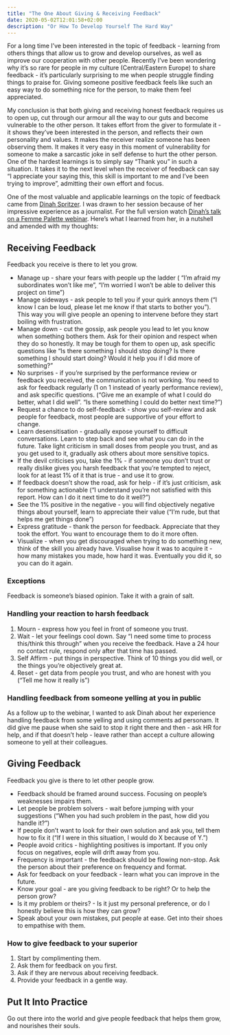 ```yaml
---
title: "The One About Giving & Receiving Feedback"
date: 2020-05-02T12:01:58+02:00
description: "Or How To Develop Yourself The Hard Way"
---
```


For a long time I’ve been interested in the topic of feedback - learning from others things that allow us to grow and develop ourselves, as well as improve our cooperation with other people. Recently I’ve been wondering why it’s so rare for people in my culture (Central/Eastern Europe) to share feedback - it’s particularly surprising to me when people struggle finding things to praise for. Giving someone positive feedback feels like such an easy way to do something nice for the person, to make them feel appreciated.

My conclusion is that both giving and receiving honest feedback requires us to open up, cut through our armour all the way to our guts and become vulnerable to the other person. It takes effort from the giver to formulate it - it shows they’ve been interested in the person, and reflects their own personality and values. It makes the receiver realize someone has been observing them. It makes it very easy in this moment of vulnerability for someone to make a sarcastic joke in self defense to hurt the other person. One of the hardest learnings is to simply say “Thank you” in such a situation. It takes it to the next level when the receiver of feedback can say “I appreciate your saying this, this skill is important to me and I’ve been trying to improve”, admitting their own effort and focus.

One of the most valuable and applicable learnings on the topic of feedback came from [Dinah Spritzer](https://www.linkedin.com/in/dinahspritzer/). I was drawn to her session because of her impressive experience as a journalist. For the full version watch [Dinah’s talk on a Femme Palette webinar](https://vimeo.com/404698549). Here’s what I learned from her, in a nutshell and amended with my thoughts:

## Receiving Feedback

Feedback you receive is there to let you grow.

* Manage up - share your fears with people up the ladder ( “I’m afraid my subordinates won’t like me”, “I’m worried I won’t be able to deliver this project on time”)
* Manage sideways - ask people to tell you if your quirk annoys them (“I know I can be loud, please let me know if that starts to bother you”). This way you will give people an opening to intervene before they start boiling with frustration.
* Manage down - cut the gossip, ask people you lead to let you know when something bothers them. Ask for their opinion and respect when they do so honestly. It may be tough for them to open up, ask specific questions like “Is there something I should stop doing? Is there something I should start doing? Would it help you if I did more of something?”
* No surprises - if you’re surprised by the performance review or feedback you received, the communication is not working. You need to ask for feedback regularly (1 on 1 instead of yearly performance review), and ask specific questions. (“Give me an example of what I could do better, what I did well”. “Is there something I could do better next time?”)
* Request a chance to do self-feedback - show you self-review and ask people for feedback, most people are supportive of your effort to change.
* Learn desensitisation - gradually expose yourself to difficult conversations. Learn to step back and see what you can do in the future. Take light criticism in small doses from people you trust, and as you get used to it, gradually ask others about more sensitive topics.
* If the devil criticises you, take the 1% - if someone you don’t trust or really dislike gives you harsh feedback that you’re tempted to reject, look for at least 1% of it that is true - and use it to grow.
* If feedback doesn’t show the road, ask for help - if it’s just criticism, ask for something actionable (“I understand you’re not satisfied with this report. How can I do it next time to do it well?”)
* See the 1% positive in the negative - you will find objectively negative things about yourself, learn to appreciate their value (“I’m rude, but that helps me get things done”)
* Express gratitude - thank the person for feedback. Appreciate that they took the effort. You want to encourage them to do it more often.
* Visualize - when you get discouraged when trying to do something new, think of the skill you already have. Visualise how it was to acquire it - how many mistakes you made, how hard it was. Eventually you did it, so you can do it again.

### Exceptions

Feedback is someone’s biased opinion. Take it with a grain of salt.

### Handling your reaction to harsh feedback

1. Mourn - express how you feel in front of someone you trust.
2. Wait - let your feelings cool down. Say “I need some time to process this/think this through” when you receive the feedback. Have a 24 hour no contact rule, respond only after that time has passed.
3. Self Affirm - put things in perspective. Think of 10 things you did well, or the things you’re objectively great at.
4. Reset - get data from people you trust, and who are honest with you (“Tell me how it really is”)

### Handling feedback from someone yelling at you in public

As a follow up to the webinar, I wanted to ask Dinah about her experience handling feedback from some yelling and using comments ad personam. It did give me pause when she said to stop it right there and then - ask HR for help, and if that doesn’t help - leave rather than accept a culture allowing someone to yell at their colleagues.

## Giving Feedback

Feedback you give is there to let other people grow.

* Feedback should be framed around success. Focusing on people’s weaknesses impairs them.
* Let people be problem solvers - wait before jumping with your suggestions (“When you had such problem in the past, how did you handle it?”)
* If people don’t want to look for their own solution and ask you, tell them how to fix it (“If I were in this situation, I would do X because of Y.”)
* People avoid critics - highlighting positives is important. If you only focus on negatives, eople will drift away from you.
* Frequency is important - the feedback should be flowing non-stop. Ask the person about their preference on frequency and format.
* Ask for feedback on your feedback - learn what you can improve in the future.
* Know your goal - are you giving feedback to be right? Or to help the person grow?
* Is it my problem or theirs? - Is it just my personal preference, or do I honestly believe this is how they can grow?
* Speak about your own mistakes, put people at ease. Get into their shoes to empathise with them.

### How to give feedback to your superior

1. Start by complimenting them.
2. Ask them for feedback on you first.
3. Ask if they are nervous about receiving feedback.
4. Provide your feedback in a gentle way.

## Put It Into Practice

Go out there into the world and give people feedback that helps them grow, and nourishes their souls.


